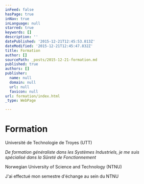 ```yaml
---
inFeed: false
hasPage: true
inNav: true
inLanguage: null
starred: true
keywords: []
description: ''
datePublished: '2015-12-21T12:45:53.813Z'
dateModified: '2015-12-21T12:45:47.832Z'
title: Formation
author: []
sourcePath: _posts/2015-12-21-formation.md
published: true
authors: []
publisher:
  name: null
  domain: null
  url: null
  favicon: null
url: formation/index.html
_type: WebPage

---
```

# Formation

Université de Technologie de Troyes (UTT) 

_De formation généraliste dans les Systèmes Industriels, je me suis spécialisé dans la Sûreté de Fonctionnement_

Norwegian University of Science and Technology (NTNU)

J'ai effectué mon semestre d'échange au sein du NTNU